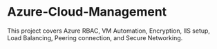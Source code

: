 # Azure-Cloud-Management
This project covers Azure RBAC, VM Automation, Encryption, IIS setup, Load Balancing, Peering connection, and Secure Networking.
